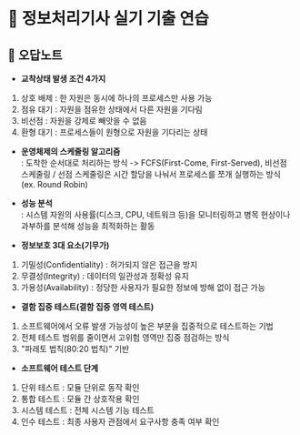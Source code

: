 # 📌 정보처리기사 실기 기출 연습

## 📖 오답노트

- **교착상태 발생 조건 4가지**  
1. 상호 배제 : 한 자원은 동시에 하나의 프로세스만 사용 가능  
2. 점유 대기 : 자원을 점유한 상태에서 다른 자원을 기다림  
3. 비선점 : 자원을 강제로 빼앗을 수 없음  
4. 환형 대기 : 프로세스들이 원형으로 자원을 기다리는 상태  

- **운영체제의 스케줄링 알고리즘**  
: 도착한 순서대로 처리하는 방식 -> FCFS(First-Come, First-Served), 비선점 스케줄링 / 선점 스케줄링은 시간 할당을 나눠서 프로세스를 쪼개 실행하는 방식(ex. Round Robin)  

- **성능 분석**  
: 시스템 자원의 사용률(디스크, CPU, 네트워크 등)을 모니터링하고 병목 현상이나 과부하를 분석해 성능을 최적화하는 활동  

- **정보보호 3대 요소(기무가)**  
1. 기밀성(Confidentiality) : 허가되지 않은 접근을 방지  
2. 무결성(Integrity) : 데이터의 일관성과 정확성 유지  
3. 가용성(Availability) : 정당한 사용자가 필요한 정보에 방해 없이 접근 가능  

- **결함 집중 테스트(결함 집중 영역 테스트)**  
1. 소프트웨어에서 오류 발생 가능성이 높은 부분을 집중적으로 테스트하는 기법  
2. 전체 테스트 범위를 줄이면서 고위험 영역만 집중 점검하는 방식  
3. "파레토 법칙(80:20 법칙)" 기반  

- **소프트웨어 테스트 단계**  
1. 단위 테스트 : 모듈 단위로 동작 확인  
2. 통합 테스트 : 모듈 간 상호작용 확인  
3. 시스템 테스트 : 전체 시스템 기능 테스트  
4. 인수 테스트 : 최종 사용자 관점에서 요구사항 충족 여부 확인  
